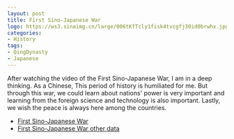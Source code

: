 ```yaml
---
layout: post
title: First Sino-Japanese War
logo: https://ws3.sinaimg.cn/large/006tKfTcly1fisk4tvcgfj30id0brwhx.jpg
categories:
- History
tags:
- QingDynasty
- Japanese
---
```


After watching the video of the First Sino-Japanese War, I am in a deep thinking. As a Chinese, This period of history is humiliated for me. But through this war, we could learn about nations' power is very important and learning from the foreign science and technology is also important. Lastly, we wish the peace is always here among the countries.   

- [First Sino-Japanese War](http://en.wikipedia.org/wiki/First_Sino-Japanese_War)
- [First Sino-Japanese War other data](http://russojapanesewar.com/chino-war.html)
